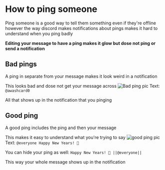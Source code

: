 
# How to ping someone
Ping someone is a good way to tell them something even if they're offline however the way discord makes notifications about pings makes it hard to understand when you ping badly

**Editing your message to have a ping makes it glow but dose not ping or send a notification**

## Bad pings
A ping in separate from your message makes it look weird in a notification

This looks bad and dose not get your message across
![Bad ping pic](https://awashcard0.pages.dev/projects/how-to-ping/bad-ping.png)
Text: `@awashcard0`

All that shows up in the notification that you pinging

## Good ping
A good ping includes the ping and then your message

This makes it easy to understand what you're trying to say
![good ping pic](https://awashcard0.pages.dev/projects/how-to-ping/good-ping.png)
Text: `@everyone Happy New Years! 🥳`

You can hide your ping as well: `Happy New Years! 🥳 ||@everyone||`

This way your whole message shows up in the notification
